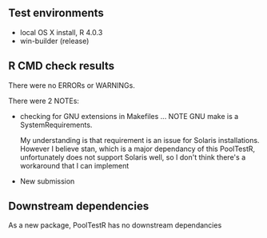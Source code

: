 ## Test environments
* local OS X install, R 4.0.3
* win-builder (release)

## R CMD check results
There were no ERRORs or WARNINGs. 

There were 2 NOTEs:

* checking for GNU extensions in Makefiles ... NOTE
  GNU make is a SystemRequirements.
  
  My understanding is that requirement is an issue for Solaris installations. However I believe stan, which is a major dependancy of this PoolTestR, unfortunately does not support Solaris well, so I don't think there's a workaround that I can implement 
  
* New submission

## Downstream dependencies
As a new package, PoolTestR has no downstream dependancies
